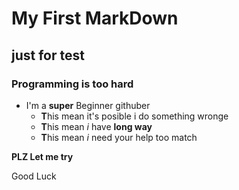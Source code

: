 # My First MarkDown
## just for test  
### **Programming is too hard**  
* I'm a **super** Beginner githuber 
  * **T**his mean it's posible i do something wronge
  * **T**his mean *i* have **long way**
  * **T**his mean *i* need your help too match
  
**PLZ Let me try**

Good Luck

